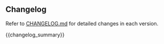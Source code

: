 ## Changelog

Refer to [CHANGELOG.md](./CHANGELOG.md) for detailed changes in each version.

{{changelog_summary}}
